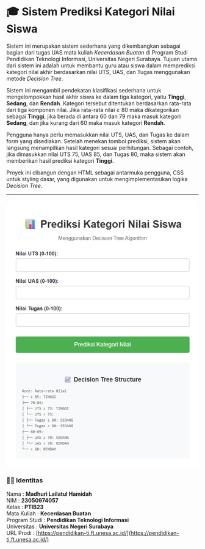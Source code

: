 # 🎓 Sistem Prediksi Kategori Nilai Siswa

Sistem ini merupakan sistem sederhana yang dikembangkan sebagai bagian dari tugas UAS mata kuliah *Kecerdasan Buatan* di Program Studi Pendidikan Teknologi Informasi, Universitas Negeri Surabaya. Tujuan utama dari sistem ini adalah untuk membantu guru atau siswa dalam memprediksi kategori nilai akhir berdasarkan nilai UTS, UAS, dan Tugas menggunakan metode *Decision Tree*.

Sistem ini mengambil pendekatan klasifikasi sederhana untuk mengelompokkan hasil akhir siswa ke dalam tiga kategori, yaitu **Tinggi**, **Sedang**, dan **Rendah**. Kategori tersebut ditentukan berdasarkan rata-rata dari tiga komponen nilai. Jika rata-rata nilai ≥ 80 maka dikategorikan sebagai **Tinggi**, jika berada di antara 60 dan 79 maka masuk kategori **Sedang**, dan jika kurang dari 60 maka masuk kategori **Rendah**.

Pengguna hanya perlu memasukkan nilai UTS, UAS, dan Tugas ke dalam form yang disediakan. Setelah menekan tombol prediksi, sistem akan langsung menampilkan hasil kategori sesuai perhitungan. Sebagai contoh, jika dimasukkan nilai UTS 75, UAS 85, dan Tugas 80, maka sistem akan memberikan hasil prediksi kategori **Tinggi**.

Proyek ini dibangun dengan HTML sebagai antarmuka pengguna, CSS untuk styling dasar, yang digunakan untuk mengimplementasikan logika *Decision Tree*.

---
![Alt](https://github.com/MadhuriLailatul/AI/blob/e4dd097a23f102b173758b6bc5d645af0b233f46/Picture.png)

### 👩‍💻 Identitas 

Nama          : **Madhuri Lailatul Hamidah**  
NIM           : **23050974057**  
Kelas         : **PTIB23**  
Mata Kuliah   : **Kecerdasan Buatan**  
Program Studi : **Pendidikan Teknologi Informasi**  
Universitas   : **Universitas Negeri Surabaya**  
URL Prodi     : [https://pendidikan-ti.ft.unesa.ac.id/](https://pendidikan-ti.ft.unesa.ac.id/)
